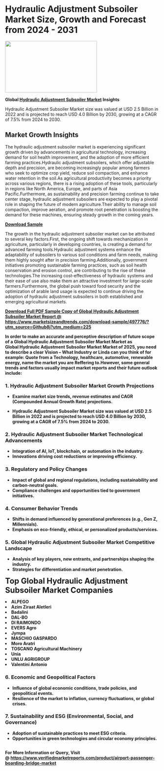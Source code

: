 <H1>Hydraulic Adjustment Subsoiler Market Size, Growth and Forecast from 2024 - 2031</H1><img class="aligncenter size-medium wp-image-584254" src="https://thirdeyenews.in/wp-content/uploads/2024/09/Global-Market-Research-300x168.jpeg" alt="" width="300" height="168" /><p><strong>Global&nbsp;<a href="https://www.marketsizeandtrends.com/download-sample/497776/?utm_source=Github8j?utm_medium=225">Hydraulic Adjustment Subsoiler Market</a> Insights</strong></p><p>Hydraulic Adjustment Subsoiler Market size was valued at USD 2.5 Billion in 2022 and is projected to reach USD 4.0 Billion by 2030, growing at a CAGR of 7.5% from 2024 to 2030.</p><p><h2>Market Growth Insights</h2> <p>The hydraulic adjustment subsoiler market is experiencing significant growth driven by advancements in agricultural technology, increasing demand for soil health improvement, and the adoption of more efficient farming practices.Hydraulic adjustment subsoilers, which offer adjustable depth and precision, are becoming increasingly popular among farmers who seek to optimize crop yield, reduce soil compaction, and enhance water retention in the soil.As agricultural productivity becomes a priority across various regions, there is a rising adoption of these tools, particularly in regions like North America, Europe, and parts of Asia Pacific.Furthermore, as sustainability and precision farming continue to take center stage, hydraulic adjustment subsoilers are expected to play a pivotal role in shaping the future of modern agriculture.Their ability to manage soil compaction, improve aeration, and promote root penetration is boosting the demand for these machines, ensuring steady growth in the coming years.</p> <p><strong><a href="#">Download Sample</a></strong></p> <p>The growth in the hydraulic adjustment subsoiler market can be attributed to several key factors.First, the ongoing shift towards mechanization in agriculture, particularly in developing countries, is creating a demand for advanced farming tools.Hydraulic adjustment systems enhance the adaptability of subsoilers to various soil conditions and farm needs, making them highly sought after in precision farming.Additionally, government initiatives promoting sustainable farming practices, such as soil health conservation and erosion control, are contributing to the rise of these technologies.The increasing cost-effectiveness of hydraulic systems and their ease of use also make them an attractive investment for large-scale farmers.Furthermore, the global push toward food security and the optimization of arable land usage is expected to continue driving the adoption of hydraulic adjustment subsoilers in both established and emerging agricultural markets.</p> <p><strong><a href="#"></p><p><span class=""><strong>Download Full PDF Sample Copy of Global Hydraulic Adjustment Subsoiler Market Report</strong> @ <a href="https://www.marketsizeandtrends.com/download-sample/497776/?utm_source=Github8j?utm_medium=225" target="_blank">https://www.marketsizeandtrends.com/download-sample/497776/?utm_source=Github8j?utm_medium=225</a></span></p><p>In order to make an accurate and perceptive description of future scope of a Global&nbsp;Hydraulic Adjustment Subsoiler Market Market as Global&nbsp;Hydraulic Adjustment Subsoiler Market Market of 2025, you need to describe a clear Vision &ndash; What Industry or Linda can you think of for example: Quote from a Technology, healthcare, automotive, renewable energy, name the market you are Reffering to.However, some general trends and factors usually impact market reports and their future outlook include:</p><h3>1.&nbsp;<strong>Hydraulic Adjustment Subsoiler Market Growth Projections</strong></h3><ul><li>Examine market size trends, revenue estimates and CAGR (Compounded Annual Growth Rate) projections.</li><li><p>Hydraulic Adjustment Subsoiler Market size was valued at USD 2.5 Billion in 2022 and is projected to reach USD 4.0 Billion by 2030, growing at a CAGR of 7.5% from 2024 to 2030.</p></li></ul><h3>2.&nbsp;<strong>Hydraulic Adjustment Subsoiler Market Technological Advancements</strong></h3><ul><li>Integration of AI, IoT, blockchain, or automation in the industry.</li><li>Innovations driving cost reductions or improving efficiency.</li></ul><h3>3.&nbsp;<strong>Regulatory and Policy Changes</strong></h3><ul><li>Impact of global and regional regulations, including sustainability and carbon-neutral goals.</li><li>Compliance challenges and opportunities tied to government initiatives.</li></ul><h3>4.&nbsp;<strong>Consumer Behavior Trends</strong></h3><ul><li>Shifts in demand influenced by generational preferences (e.g., Gen Z, Millennials).</li><li>Emphasis on eco-friendly, ethical, or personalized products/services.</li></ul><h3>5.&nbsp;<strong>Global Hydraulic Adjustment Subsoiler Market Competitive Landscape</strong></h3><ul><li>Analysis of key players, new entrants, and partnerships shaping the industry.</li><li>Strategies for differentiation and market penetration.</li></ul><p data-pm-slice="1 1 []"><span style="color: inherit; font-family: inherit; font-size: 25px;">Top Global Hydraulic Adjustment Subsoiler Market Companies</span></p><div class="" data-test-id=""><p><li>ALPEGO</li><li> Azim Ziraat Aletleri</li><li> Badalini</li><li> DAL-BO</li><li> DI RAIMONDO</li><li> EVERS Agro</li><li> Jympa</li><li> MASCHIO GASPARDO</li><li> Moro Aratri</li><li> TOSCANO Agricultural Machinery</li><li> Unia</li><li> UNLU AGRIGROUP</li><li> Valentini Antonio</li></p></div><h3>6.&nbsp;<strong>Economic and Geopolitical Factors</strong></h3><ul><li>Influence of global economic conditions, trade policies, and geopolitical events.</li><li>Resilience of the market to inflation, currency fluctuations, or global crises.</li></ul><h3>7.&nbsp;<strong>Sustainability and ESG (Environmental, Social, and Governance)</strong></h3><ul><li>Adoption of sustainable practices to meet ESG criteria.</li><li>Opportunities in green technologies and circular economy principles.</li></ul><h2><strong style="font-size: 14px;">For More Information or Query, Visit @&nbsp;</strong><a style="background-color: #ffffff; font-size: 14px;" href="https://www.marketsizeandtrends.com/report/hydraulic-adjustment-subsoiler-market/" target="_blank">https://www.verifiedmarketreports.com/product/airport-passenger-boarding-bridge-market</a></h2>